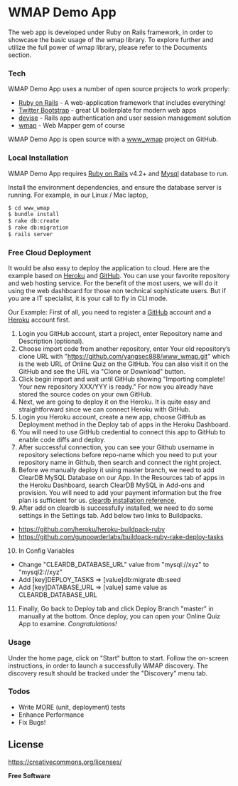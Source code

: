# WMAP Demo App

The web app is developed under Ruby on Rails framework, in order to showcase the basic usage of the wmap library. To explore further and utilize the full power of wmap library, please refer to the Documents section.


### Tech

WMAP Demo App uses a number of open source projects to work properly:

* [Ruby on Rails] - A web-application framework that includes everything!
* [Twitter Bootstrap] - great UI boilerplate for modern web apps
* [devise] - Rails app authentication and user session management solution
* [wmap](https://github.com/yangsec888/wmap) - Web Mapper gem of course


WMAP Demo App is open source with a [www_wmap] project on GitHub.

### Local Installation

WMAP Demo App requires [Ruby on Rails](http://rubyonrails.org) v4.2+ and [Mysql](https://www.mysql.com/) database to run.

Install the environment dependencies, and ensure the database server is running. For example, in our Linux / Mac laptop,

```sh
$ cd www_wmap
$ bundle install
$ rake db:create
$ rake db:migration
$ rails server
```

### Free Cloud Deployment

It would be also easy to deploy the application to cloud. Here are the example based on [Heroku](https://www.heroku.com) and [GitHub](https://github.com). You can use your favorite repository and web hosting service. For the benefit of the most users, we will do it using the web dashboard for those non technical sophisticate users.  But if you are a IT specialist, it is your call to fly in CLI mode.

Our Example:
First of all, you need to register a [GitHub](https://github.com) account and a [Heroku](https://www.heroku.com) account first.
 1. Login you GitHub account, start a project, enter Repository name and Description (optional).
 2. Choose import code from another repository, enter Your old repository’s clone URL with "https://github.com/yangsec888/www_wmap.git" which is the web URL of Online Quiz on the GitHub. You can also visit it on the GitHub and see the URL via "Clone or Download" button.
 3. Click begin import and wait until GitHub showing "Importing complete! Your new repository XXX/YYY is ready." For now you already have stored the source codes on your own GitHub.
 4. Next, we are going to deploy it on the Heroku. It is quite easy and straightforward since we can connect Heroku with GitHub.
 5. Login you Heroku account, create a new app, choose GitHub as Deployment method in the Deploy tab of apps in the Heroku Dashboard.
 6. You will need to use GitHub credential to connect this app to GitHub to enable code diffs and deploy.
 7. After successful connection, you can see your Github username in repository selections before repo-name which you need to put your repository name in Github, then search and connect the right project.
 8. Before we manually deploy it using master branch, we need to add ClearDB MySQL Database on our App. In the Resources tab of apps in the Heroku Dashboard, search ClearDB MySQL in Add-ons and provision. You will need to add your payment information but the free plan is sufficient for us.  [cleardb installation reference.](https://devcenter.heroku.com/articles/cleardb)
 9. After add on  cleardb is successfully installed, we need to do some settings in the Settings tab. Add below two links to Buildpacks.
  * https://github.com/heroku/heroku-buildpack-ruby
  * https://github.com/gunpowderlabs/buildpack-ruby-rake-deploy-tasks
10. In Config Variables
* Change "CLEARDB_DATABASE_URL" value from "mysql://xyz" to "mysql2://xyz"
* Add [key]DEPLOY_TASKS => [value]db:migrate db:seed
* Add [key]DATABASE_URL => [value] same value as CLEARDB_DATABASE_URL
11. Finally, Go back to Deploy tab and click Deploy Branch "master" in manually at the bottom. Once deploy, you can open your Online Quiz App to examine. *Congratulations!*

### Usage
Under the home page, click on "Start" button to start. Follow the on-screen instructions, in order to launch a successfully WMAP discovery. The discovery result should be tracked under the "Discovery" menu tab.

### Todos

 - Write MORE (unit, deployment) tests
 - Enhance Performance
 - Fix Bugs!

License
----
https://creativecommons.org/licenses/

**Free Software**

[//]: # (These are reference links used in the body of this note and get stripped out when the markdown processor does its job. There is no need to format nicely because it shouldn't be seen. Thanks SO - http://stackoverflow.com/questions/4823468/store-comments-in-markdown-syntax)

   [www_wmap]: <https://github.com/yangsec888/www_wmap>
   [Twitter Bootstrap]: <http://twitter.github.com/bootstrap/>
   [jQuery]: <http://jquery.com>
   [Ruby on Rails]: <http://rubyonrails.org>
   [devise]: <https://github.com/plataformatec/devise>
